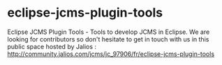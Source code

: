 eclipse-jcms-plugin-tools
=========================

Eclipse JCMS Plugin Tools - Tools to develop JCMS in Eclipse. 
We are looking for contributors so don't hesitate to get in touch with us in this public space hosted by Jalios : http://community.jalios.com/jcms/jc_97906/fr/eclipse-jcms-plugin-tools
